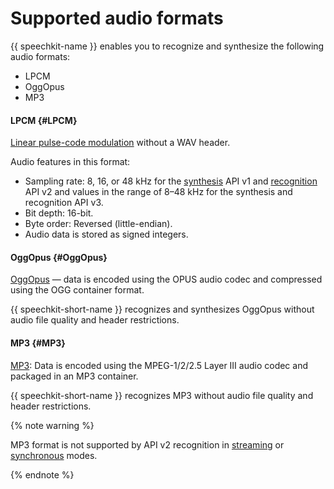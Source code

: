 # Supported audio formats

{{ speechkit-name }} enables you to recognize and synthesize the following audio formats:
* LPCM
* OggOpus
* MP3

#### LPCM {#LPCM}

[Linear pulse-code modulation](https://en.wikipedia.org/wiki/Pulse-code_modulation) without a WAV header.

Audio features in this format:
* Sampling rate: 8, 16, or 48 kHz for the [synthesis](tts/index.md) API v1 and [recognition](stt/index.md) API v2 and values in the range of 8–48 kHz for the synthesis and recognition API v3.
* Bit depth: 16-bit.
* Byte order: Reversed (little-endian).
* Audio data is stored as signed integers.

#### OggOpus {#OggOpus}

[OggOpus](https://wiki.xiph.org/OggOpus) — data is encoded using the OPUS audio codec and compressed using the OGG container format.

{{ speechkit-short-name }} recognizes and synthesizes OggOpus without audio file quality and header restrictions.

#### MP3 {#MP3}

[MP3](https://en.wikipedia.org/wiki/MP3): Data is encoded using the MPEG-1/2/2.5 Layer III audio codec and packaged in an MP3 container.

{{ speechkit-short-name }} recognizes MP3 without audio file quality and header restrictions.



{% note warning %}

MP3 format is not supported by API v2 recognition in [streaming](./stt/api/streaming-api.md) or [synchronous](./stt/api/request-api.md) modes.

{% endnote %}
